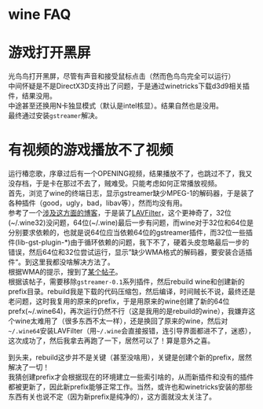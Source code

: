 # wine FAQ

# 游戏打开黑屏
光鸟鸟打开黑屏，尽管有声音和接受鼠标点击（然而色鸟鸟完全可以运行）<br>
中间怀疑是不是DirectX3D支持出了问题，于是通过winetricks下载d3d9相关插件，结果没用。<br>
中途甚至还换用N卡独显模式（默认是intel核显）。结果自然也是没用。<br>
最终通过安装`gstreamer`解决。

# 有视频的游戏播放不了视频
运行椿恋歌，序章过后有一个OPENING视频，结果播放不了，也跳过不了，我又没存档，于是卡在那过不去了，贼难受。只能考虑如何正常播放视频。<br>
首先，浏览了wine的终端日志，显示gstreamer缺少MPEG-1的解码器，于是装了各种插件（good，ugly，bad，libav等），然而均没有用。<br>
参考了一个[涉及这方面的博客](https://piglalala.github.io/2021/04/07/%E5%A6%82%E4%BD%95%E5%9C%A8linux%E7%8E%AF%E5%A2%83%E4%B8%8B%E6%84%89%E5%BF%AB%E7%9A%84%E6%8E%A8galgame01-%E4%BB%8E%E5%9F%BA%E7%A1%80%E9%85%8D%E7%BD%AE%E8%BF%90%E8%A1%8C%E5%88%B0/)，于是装了[LAVFilter](https://github.com/Nevcairiel/LAVFilters/releases)，这个更神奇了，32位(~/.wine32)没问题，64位(~/.wine)最后一步有问题，而wine对于32位和64位是分别要求依赖的，也就是说64位应当依赖64位的gstreamer插件，而32位一些插件(lib-gst-plugin-\*)由于循环依赖的问题，我下不了，硬着头皮忽略最后一步的错误，然后64位和32位尝试运行，显示”缺少WMA格式的解码器，要安装合适插件“。到这里我都没啥解决方法了。<br>
根据WMA的提示，搜到了[某个帖子](https://forum.artixlinux.org/index.php/topic,4411.0.html)。<br>
根据该帖子，需要移除`gstreamer-0.1`系列插件，然后rebuild wine和创建新的prefix目录。rebuild我是下载的代码压缩包，然后编译，时间贼长不说，最终还是老问题，这时我复用的原来的prefix，于是用原来的wine创建了新的64位prefx(~/.wine64)，再次运行仍然不行（这是我用的是rebuild的wine），我嫌弃这个wine太难用了（很多东西不太一样），还是换回了原来的wine，然后对`~/.wine64`安装LAVFilter（用`~/.wine`会直接报错，连引导界面都进不了，迷惑），这次成功了，然后我拿去再跑了一下，居然可以了！算是意外之喜。<br>

到头来，rebuild这步并不是关键（甚至没啥用），关键是创建个新的prefix，居然解决了一切！<br>
我猜创建prefix才会根据现在的环境建立一些索引啥的，从而新插件和没有的插件都被更新了，因此新prefix能够正常工作。当然，或许也和winetricks安装的那些东西有关也说不定（因为新prefix是纯净的），这方面就没太关注了。

